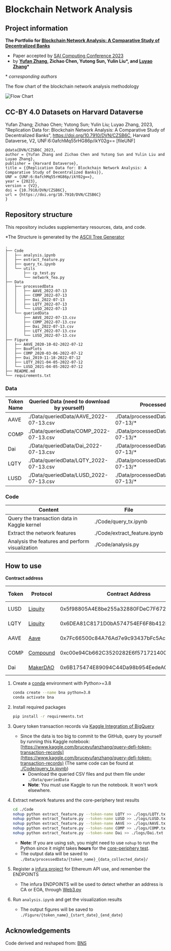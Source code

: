# Blockchain Network Analysis

## Project information

**The Portfolio for [Blockchain Network Analysis: A Comparative Study of Decentralized Banks](https://arxiv.org/abs/2212.05632)**

- Paper accepted by [SAI Computing Conference 2023](https://saiconference.com/Computing)
- by **[Yufan Zhang](https://yufanz.xyz/), Zichao Chen, Yutong Sun, Yulin Liu\*, and [Luyao Zhang](http://scholars.duke.edu/person/luyao.zhang)\***

\* *corresponding authors*

The flow chart of the blockchain network analysis methodology

![Flow Chart](https://raw.githubusercontent.com/SciEcon/Blockchain-Network-Analysis/main/flowchart.png)
## CC-BY 4.0 Datasets on Harvard Dataverse
Yufan Zhang; Zichao Chen; Yutong Sun; Yulin Liu; Luyao Zhang, 2023, "Replication Data for: Blockchain Network Analysis: A Comparative Study of Decentralized Banks", https://doi.org/10.7910/DVN/CZSB6C, Harvard Dataverse, V2, UNF:6:0afchMq55rHG86p/ikY02g== [fileUNF]
```
@data{DVN/CZSB6C_2023,
author = {Yufan Zhang and Zichao Chen and Yutong Sun and Yulin Liu and Luyao Zhang},
publisher = {Harvard Dataverse},
title = {{Replication Data for: Blockchain Network Analysis: A Comparative Study of Decentralized Banks}},
UNF = {UNF:6:0afchMq55rHG86p/ikY02g==},
year = {2023},
version = {V2},
doi = {10.7910/DVN/CZSB6C},
url = {https://doi.org/10.7910/DVN/CZSB6C}
}

```

## Repository structure

This repository includes supplementary resources, data, and code. 

*The Structure is generated by the [ASCII Tree Generator](https://ascii-tree-generator.com/)

```
.
├── Code
│   ├── analysis.ipynb
│   ├── extract_feature.py
│   ├── query_tx.ipynb
│   └── utils
│       ├── cp_test.py
│       └── network_fea.py
├── Data
│   ├── processedData
│   │   ├── AAVE_2022-07-13
│   │   ├── COMP_2022-07-13
│   │   ├── Dai_2022-07-13
│   │   ├── LQTY_2022-07-13
│   │   └── LUSD_2022-07-13
│   └── queriedData
│       ├── AAVE_2022-07-13.csv
│       ├── COMP_2022-07-13.csv
│       ├── Dai_2022-07-13.csv
│       ├── LQTY_2022-07-13.csv
│       └── LUSD_2022-07-13.csv
├── Figure
│   ├── AAVE_2020-10-02-2022-07-12
│   ├── BoxPlots
│   ├── COMP_2020-03-06-2022-07-12
│   ├── Dai_2019-11-18-2022-07-12
│   ├── LQTY_2021-04-05-2022-07-12
│   └── LUSD_2021-04-05-2022-07-12
├── README.md
└── requirements.txt
```

### Data

| Token Name | Queried Data (need to download by yourself) | Processed Data                         |
|------------|---------------------------------------------|----------------------------------------|
| AAVE       | ./Data/queriedData/AAVE_2022-07-13.csv      | ./Data/processedData/AAVE_2022-07-13/* |
| COMP       | ./Data/queriedData/COMP_2022-07-13.csv      | ./Data/processedData/COMP_2022-07-13/* |
| Dai        | ./Data/queriedData/Dai_2022-07-13.csv       | ./Data/processedData/Dai_2022-07-13/*  |
| LQTY       | ./Data/queriedData/LQTY_2022-07-13.csv      | ./Data/processedData/LQTY_2022-07-13/* |
| LUSD       | ./Data/queriedData/LUSD_2022-07-13.csv      | ./Data/processedData/LUSD_2022-07-13/* |

### Code

| Content                                         | File                         |
|-------------------------------------------------|------------------------------|
| Query the transaction data in Kaggle kernel     | ./Code/query_tx.ipynb        |
| Extract the network features                    | ./Code/extract_feature.ipynb |
| Analysis the features and perform visualization | ./Code/analysis.py           |


## How to use

**Contract address**

| Token | Protocol                              | Contract Address                           | Start Date |
|-------|---------------------------------------|--------------------------------------------|------------|
| LUSD  | [Liquity](https://www.liquity.org/)   | 0x5f98805A4E8be255a32880FDeC7F6728C6568bA0 | 2021-04-05 |
| LQTY  | [Liquity](https://www.liquity.org/)   | 0x6DEA81C8171D0bA574754EF6F8b412F2Ed88c54D | 2021-04-05 |
| AAVE  | [Aave](https://aave.com/)             | 0x7Fc66500c84A76Ad7e9c93437bFc5Ac33E2DDaE9 | 2020-10-02 |
| COMP  | [Compound](https://compound.finance/) | 0xc00e94Cb662C3520282E6f5717214004A7f26888 | 2020-03-04 |
| Dai   | [MakerDAO](https://makerdao.com/)     | 0x6B175474E89094C44Da98b954EedeAC495271d0F | 2019-11-13 |


1. Create a [conda](https://docs.conda.io/en/latest/) environment with Python>=3.8

    ```bash
    conda create --name bna python=3.8
    conda activate bna
    ```

2. Install required packages

    ```bash
    pip install -r requirements.txt
    ```

3. Query token transaction records via [Kaggle Integration of BigQuery](https://www.kaggle.com/datasets/bigquery/ethereum-blockchain)

   - Since the data is too big to commit to the GitHub, query by yourself by running this Kaggle notebook: [https://www.kaggle.com/bruceyufanzhang/query-defi-token-transaction-records](https://www.kaggle.com/bruceyufanzhang/query-defi-token-transaction-records) (The same code can be found at [./Code/query_tx.ipynb](./Code/query_tx.ipynb))
     - Download the queried CSV files and put them file under `./Data/queriedData`
     - **Note**: You must use Kaggle to run the notebook. It won't work elsewhere.
  <!-- - **[Method 2]** Download our queried data from Google Drive: [https://drive.google.com/file/d/1ROOx5Cg3PrFcxG_VgRkcBV-NVwkV81qg/view?usp=share_link](https://drive.google.com/file/d/1ROOx5Cg3PrFcxG_VgRkcBV-NVwkV81qg/view?usp=share_link) -->

4. Extract network features and the core-periphery test results

    ```bash
    cd ./Code
    nohup python extract_feature.py --token-name LQTY >> ./logs/LQTY.txt
    nohup python extract_feature.py --token-name LUSD >> ./logs/LUSD.txt
    nohup python extract_feature.py --token-name AAVE >> ./logs/AAVE.txt
    nohup python extract_feature.py --token-name COMP >> ./logs/COMP.txt
    nohup python extract_feature.py --token-name Dai >> ./logs/Dai.txt
    ```

   - **Note**: If you are using ssh, you might need to use `nohup` to run the Python since it might takes **hours** for the [core-periphery test](https://github.com/skojaku/core-periphery-detection).
   - The output data will be saved to `./Data/processedData/{token_name}_{data_collected_date}/`

5. Register a [infura project](https://infura.io/) for Ethereum API use, and remember the ENDPOINTS

   - The infura ENDPOINTS will be used to detect whether an address is CA or EOA, through [Web3.py](https://web3py.readthedocs.io/en/stable/quickstart.html)
   
6. Run `analysis.ipynb` and get the visualization results
   - The output figures will be saved to `./Figure/{token_name}_{start_date}_{end_date}`

## Acknowledgements

Code derived and reshaped from: [BNS](https://github.com/Blockchain-Network-Studies/BNS)
